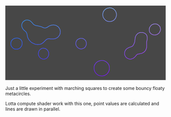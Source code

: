 ![alt text](https://github.com/Wil-KM/Metacircles-Experiment/blob/main/Thumbnail.PNG?raw=true)

Just a little experiment with marching squares to create some bouncy floaty metacircles.

Lotta compute shader work with this one, point values are calculated and lines are drawn in parallel.